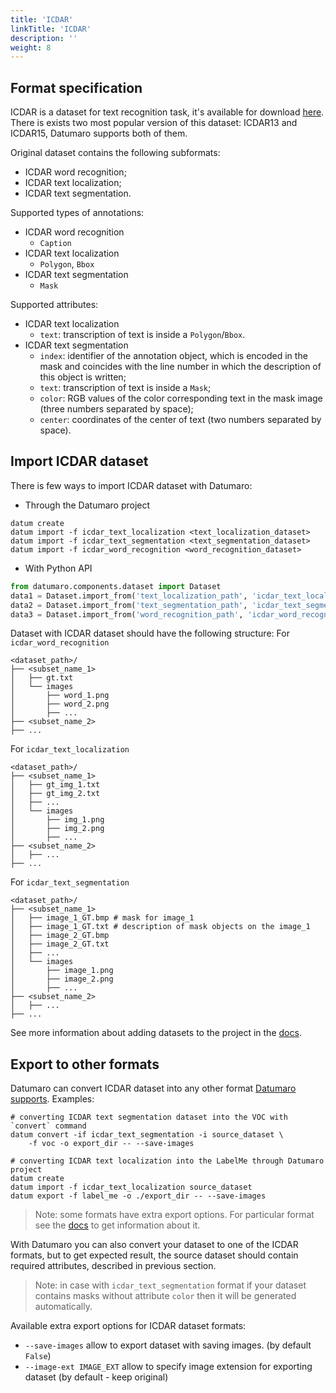```yaml
---
title: 'ICDAR'
linkTitle: 'ICDAR'
description: ''
weight: 8
---
```



## Format specification
ICDAR is a dataset for text recognition task, it's available
for download [here](https://rrc.cvc.uab.es/). There is exists
two most popular version of this dataset: ICDAR13 and ICDAR15,
Datumaro supports both of them.

Original dataset contains the following subformats:
- ICDAR word recognition;
- ICDAR text localization;
- ICDAR text segmentation.

Supported types of annotations:
- ICDAR word recognition
    - `Caption`
- ICDAR text localization
    - `Polygon`, `Bbox`
- ICDAR text segmentation
    - `Mask`

Supported attributes:
- ICDAR text localization
    - `text`: transcription of text is inside a `Polygon`/`Bbox`.
- ICDAR text segmentation
    - `index`: identifier of the annotation object, which is encoded in the mask
      and coincides with the line number in which the description
      of this object is written;
    - `text`: transcription of text is inside a `Mask`;
    - `color`: RGB values of the color corresponding text in the mask image
      (three numbers separated by space);
    - `center`: coordinates of the center of text
      (two numbers separated by space).

## Import ICDAR dataset

There is few ways to import ICDAR dataset with Datumaro:
- Through the Datumaro project
```
datum create
datum import -f icdar_text_localization <text_localization_dataset>
datum import -f icdar_text_segmentation <text_segmentation_dataset>
datum import -f icdar_word_recognition <word_recognition_dataset>
```
- With Python API
```python
from datumaro.components.dataset import Dataset
data1 = Dataset.import_from('text_localization_path', 'icdar_text_localization')
data2 = Dataset.import_from('text_segmentation_path', 'icdar_text_segmentation')
data3 = Dataset.import_from('word_recognition_path', 'icdar_word_recognition')
```
Dataset with ICDAR dataset should have the following structure:
For `icdar_word_recognition`
```
<dataset_path>/
├── <subset_name_1>
│   ├── gt.txt
│   └── images
│       ├── word_1.png
│       ├── word_2.png
│       ├── ...
├── <subset_name_2>
├── ...
```
For `icdar_text_localization`
```
<dataset_path>/
├── <subset_name_1>
│   ├── gt_img_1.txt
│   ├── gt_img_2.txt
│   ├── ...
│   └── images
│       ├── img_1.png
│       ├── img_2.png
│       ├── ...
├── <subset_name_2>
│   ├── ...
├── ...
```
For `icdar_text_segmentation`
```
<dataset_path>/
├── <subset_name_1>
│   ├── image_1_GT.bmp # mask for image_1
│   ├── image_1_GT.txt # description of mask objects on the image_1
│   ├── image_2_GT.bmp
│   ├── image_2_GT.txt
│   ├── ...
│   └── images
│       ├── image_1.png
│       ├── image_2.png
│       ├── ...
├── <subset_name_2>
│   ├── ...
├── ...
```
See more information about adding datasets to the project in the
[docs](/docs/user-manual/command-reference/sources/#source-add).

## Export to other formats
Datumaro can convert ICDAR dataset into any other format
[Datumaro supports](/docs/user-manual/supported_formats/). Examples:
```
# converting ICDAR text segmentation dataset into the VOC with `convert` command
datum convert -if icdar_text_segmentation -i source_dataset \
    -f voc -o export_dir -- --save-images

# converting ICDAR text localization into the LabelMe through Datumaro project
datum create
datum import -f icdar_text_localization source_dataset
datum export -f label_me -o ./export_dir -- --save-images
```
> Note: some formats have extra export options. For particular format see the
> [docs](/docs/formats/) to get information about it.

With Datumaro you can also convert your dataset to one of the ICDAR formats,
but to get expected result, the source dataset should contain required
attributes, described in previous section.
> Note: in case with `icdar_text_segmentation` format if your dataset contains
> masks without attribute `color` then it will be generated automatically.

Available extra export options for ICDAR dataset formats:
- `--save-images` allow to export dataset with saving images.
  (by default `False`)
- `--image-ext IMAGE_EXT` allow to specify image extension
  for exporting dataset (by default - keep original)
